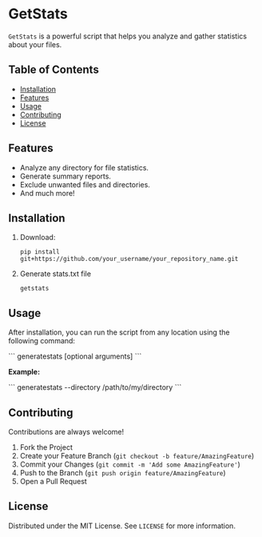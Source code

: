 # GetStats

`GetStats` is a powerful script that helps you analyze and gather statistics about your files.

## Table of Contents
- [Installation](#installation)
- [Features](#features)
- [Usage](#usage)
- [Contributing](#contributing)
- [License](#license)

## Features

- Analyze any directory for file statistics.
- Generate summary reports.
- Exclude unwanted files and directories.
- And much more!

## Installation

1. Download:
   
   ```
   pip install git+https://github.com/your_username/your_repository_name.git
   ```
2. Generate stats.txt file
   
   ```
   getstats
   ```


## Usage

After installation, you can run the script from any location using the following command:

\```
generatestats [optional arguments]
\```

**Example:**

\```
generatestats --directory /path/to/my/directory
\```

## Contributing

Contributions are always welcome!

1. Fork the Project
2. Create your Feature Branch (`git checkout -b feature/AmazingFeature`)
3. Commit your Changes (`git commit -m 'Add some AmazingFeature'`)
4. Push to the Branch (`git push origin feature/AmazingFeature`)
5. Open a Pull Request

## License

Distributed under the MIT License. See `LICENSE` for more information.

